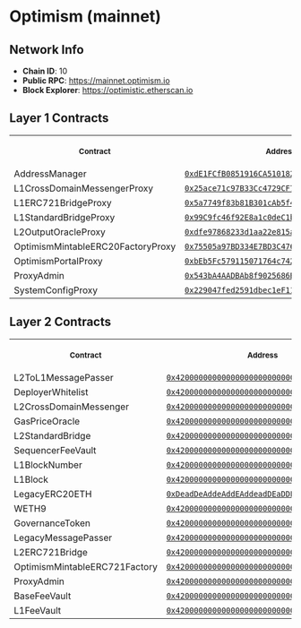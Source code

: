# Optimism (mainnet)
## Network Info
- **Chain ID**: 10
- **Public RPC**: https://mainnet.optimism.io
- **Block Explorer**: https://optimistic.etherscan.io
## Layer 1 Contracts
<table>
<tr>
<th>
<img width="506px" height="0px" />
<p><small>Contract</small></p>
</th>
<th>
<img width="506px" height="0px" />
<p><small>Address</small></p>
</th>
</tr>
<tr>
<td>
AddressManager
</td>
<td align="center">
<a href="https://etherscan.io/address/0xdE1FCfB0851916CA5101820A69b13a4E276bd81F">
<code>0xdE1FCfB0851916CA5101820A69b13a4E276bd81F</code>
</a>
</td>
</tr>
<tr>
<td>
L1CrossDomainMessengerProxy
</td>
<td align="center">
<a href="https://etherscan.io/address/0x25ace71c97B33Cc4729CF772ae268934F7ab5fA1">
<code>0x25ace71c97B33Cc4729CF772ae268934F7ab5fA1</code>
</a>
</td>
</tr>
<tr>
<td>
L1ERC721BridgeProxy
</td>
<td align="center">
<a href="https://etherscan.io/address/0x5a7749f83b81B301cAb5f48EB8516B986DAef23D">
<code>0x5a7749f83b81B301cAb5f48EB8516B986DAef23D</code>
</a>
</td>
</tr>
<tr>
<td>
L1StandardBridgeProxy
</td>
<td align="center">
<a href="https://etherscan.io/address/0x99C9fc46f92E8a1c0deC1b1747d010903E884bE1">
<code>0x99C9fc46f92E8a1c0deC1b1747d010903E884bE1</code>
</a>
</td>
</tr>
<tr>
<td>
L2OutputOracleProxy
</td>
<td align="center">
<a href="https://etherscan.io/address/0xdfe97868233d1aa22e815a266982f2cf17685a27">
<code>0xdfe97868233d1aa22e815a266982f2cf17685a27</code>
</a>
</td>
</tr>
<tr>
<td>
OptimismMintableERC20FactoryProxy
</td>
<td align="center">
<a href="https://etherscan.io/address/0x75505a97BD334E7BD3C476893285569C4136Fa0F">
<code>0x75505a97BD334E7BD3C476893285569C4136Fa0F</code>
</a>
</td>
</tr>
<tr>
<td>
OptimismPortalProxy
</td>
<td align="center">
<a href="https://etherscan.io/address/0xbEb5Fc579115071764c7423A4f12eDde41f106Ed">
<code>0xbEb5Fc579115071764c7423A4f12eDde41f106Ed</code>
</a>
</td>
</tr>
<tr>
<td>
ProxyAdmin
</td>
<td align="center">
<a href="https://etherscan.io/address/0x543bA4AADBAb8f9025686Bd03993043599c6fB04">
<code>0x543bA4AADBAb8f9025686Bd03993043599c6fB04</code>
</a>
</td>
</tr>
<tr>
<td>
SystemConfigProxy
</td>
<td align="center">
<a href="https://etherscan.io/address/0x229047fed2591dbec1eF1118d64F7aF3dB9EB290">
<code>0x229047fed2591dbec1eF1118d64F7aF3dB9EB290</code>
</a>
</td>
</tr>
</table>

## Layer 2 Contracts
<table>
<tr>
<th>
<img width="506px" height="0px" />
<p><small>Contract</small></p>
</th>
<th>
<img width="506px" height="0px" />
<p><small>Address</small></p>
</th>
</tr>
<tr>
<td>
L2ToL1MessagePasser
</td>
<td align="center">
<a href="https://optimistic.etherscan.io/address/0x4200000000000000000000000000000000000016">
<code>0x4200000000000000000000000000000000000016</code>
</a>
</td>
</tr>
<tr>
<td>
DeployerWhitelist
</td>
<td align="center">
<a href="https://optimistic.etherscan.io/address/0x4200000000000000000000000000000000000002">
<code>0x4200000000000000000000000000000000000002</code>
</a>
</td>
</tr>
<tr>
<td>
L2CrossDomainMessenger
</td>
<td align="center">
<a href="https://optimistic.etherscan.io/address/0x4200000000000000000000000000000000000007">
<code>0x4200000000000000000000000000000000000007</code>
</a>
</td>
</tr>
<tr>
<td>
GasPriceOracle
</td>
<td align="center">
<a href="https://optimistic.etherscan.io/address/0x420000000000000000000000000000000000000F">
<code>0x420000000000000000000000000000000000000F</code>
</a>
</td>
</tr>
<tr>
<td>
L2StandardBridge
</td>
<td align="center">
<a href="https://optimistic.etherscan.io/address/0x4200000000000000000000000000000000000010">
<code>0x4200000000000000000000000000000000000010</code>
</a>
</td>
</tr>
<tr>
<td>
SequencerFeeVault
</td>
<td align="center">
<a href="https://optimistic.etherscan.io/address/0x4200000000000000000000000000000000000011">
<code>0x4200000000000000000000000000000000000011</code>
</a>
</td>
</tr>
<tr>
<td>
L1BlockNumber
</td>
<td align="center">
<a href="https://optimistic.etherscan.io/address/0x4200000000000000000000000000000000000013">
<code>0x4200000000000000000000000000000000000013</code>
</a>
</td>
</tr>
<tr>
<td>
L1Block
</td>
<td align="center">
<a href="https://optimistic.etherscan.io/address/0x4200000000000000000000000000000000000015">
<code>0x4200000000000000000000000000000000000015</code>
</a>
</td>
</tr>
<tr>
<td>
LegacyERC20ETH
</td>
<td align="center">
<a href="https://optimistic.etherscan.io/address/0xDeadDeAddeAddEAddeadDEaDDEAdDeaDDeAD0000">
<code>0xDeadDeAddeAddEAddeadDEaDDEAdDeaDDeAD0000</code>
</a>
</td>
</tr>
<tr>
<td>
WETH9
</td>
<td align="center">
<a href="https://optimistic.etherscan.io/address/0x4200000000000000000000000000000000000006">
<code>0x4200000000000000000000000000000000000006</code>
</a>
</td>
</tr>
<tr>
<td>
GovernanceToken
</td>
<td align="center">
<a href="https://optimistic.etherscan.io/address/0x4200000000000000000000000000000000000042">
<code>0x4200000000000000000000000000000000000042</code>
</a>
</td>
</tr>
<tr>
<td>
LegacyMessagePasser
</td>
<td align="center">
<a href="https://optimistic.etherscan.io/address/0x4200000000000000000000000000000000000000">
<code>0x4200000000000000000000000000000000000000</code>
</a>
</td>
</tr>
<tr>
<td>
L2ERC721Bridge
</td>
<td align="center">
<a href="https://optimistic.etherscan.io/address/0x4200000000000000000000000000000000000014">
<code>0x4200000000000000000000000000000000000014</code>
</a>
</td>
</tr>
<tr>
<td>
OptimismMintableERC721Factory
</td>
<td align="center">
<a href="https://optimistic.etherscan.io/address/0x4200000000000000000000000000000000000017">
<code>0x4200000000000000000000000000000000000017</code>
</a>
</td>
</tr>
<tr>
<td>
ProxyAdmin
</td>
<td align="center">
<a href="https://optimistic.etherscan.io/address/0x4200000000000000000000000000000000000018">
<code>0x4200000000000000000000000000000000000018</code>
</a>
</td>
</tr>
<tr>
<td>
BaseFeeVault
</td>
<td align="center">
<a href="https://optimistic.etherscan.io/address/0x4200000000000000000000000000000000000019">
<code>0x4200000000000000000000000000000000000019</code>
</a>
</td>
</tr>
<tr>
<td>
L1FeeVault
</td>
<td align="center">
<a href="https://optimistic.etherscan.io/address/0x420000000000000000000000000000000000001a">
<code>0x420000000000000000000000000000000000001a</code>
</a>
</td>
</tr>
</table>

